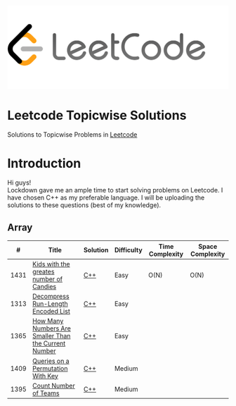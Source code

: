 <p align="center">
  <img src="Leetcodelogo.png">
</p>

# Leetcode Topicwise Solutions

Solutions to Topicwise Problems in [Leetcode](https://leetcode.com/problemset/all/)  


Introduction
============
Hi guys!   
Lockdown gave me an ample time to start solving problems on Leetcode.
I have chosen C++ as my preferable language. I will be uploading the solutions to these questions (best of my knowledge).


Array
------
| # | Title | Solution | Difficulty | Time Complexity | Space Complexity |
|---| ----- | -------- | ---------- | --------------- | ---------------- |
|1431|[Kids with the greates number of Candies](https://leetcode.com/problems/kids-with-the-greatest-number-of-candies/) | [C++](https://github.com/poor-kid/Leetcode-Topicwise-Solutions/blob/master/Array/Kids_with_greatest_number_of_candies.cpp)|Easy| O(N) | O(N) |
|1313|[Decompress Run-Length Encoded List](https://leetcode.com/problems/decompress-run-length-encoded-list/) | [C++](https://github.com/poor-kid/Leetcode-Topicwise-Solutions/blob/master/Array/Decompress_Run-Length_Encoded_List.cpp)|Easy| |  |
|1365|[How Many Numbers Are Smaller Than the Current Number](https://leetcode.com/problems/how-many-numbers-are-smaller-than-the-current-number/) | [C++](https://github.com/poor-kid/Leetcode-Topicwise-Solutions/blob/master/Array/Count_of_Numbers_Smaller_than_current_number.cpp)|Easy|  |  |
|1409|[Queries on a Permutation With Key](https://leetcode.com/problems/queries-on-a-permutation-with-key/) | [C++](https://github.com/poor-kid/Leetcode-Topicwise-Solutions/blob/master/Array/Queries_on_a_permutaion_with_key.cpp)|Medium|  |  |
|1395|[Count Number of Teams](https://leetcode.com/problems/count-number-of-teams/) | [C++](https://github.com/poor-kid/Leetcode-Topicwise-Solutions/blob/master/Array/Count_number_of_Teams.cpp)|Medium|  |  |


